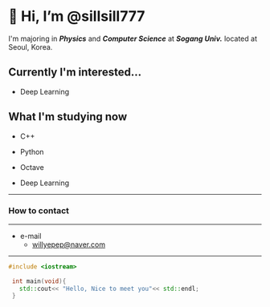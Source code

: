 # 👋 Hi, I’m @sillsill777

I'm majoring in ***Physics*** and ***Computer Science*** at ***Sogang Univ.*** located at Seoul, Korea.

## Currently I'm interested...

- Deep Learning

## What I'm studying now

- C++

- Python

- Octave

- Deep Learning

* * *
### How to contact
* * *
- e-mail
  - willyepep@naver.com
  
***

 ```C++
 #include <iostream>
 
  int main(void){
    std::cout<< "Hello, Nice to meet you"<< std::endl;
  }
 ```
 
<!---
sillsill777/sillsill777 is a ✨ special ✨ repository because its `README.md` (this file) appears on your GitHub profile.
You can click the Preview link to take a look at your changes.
--->
